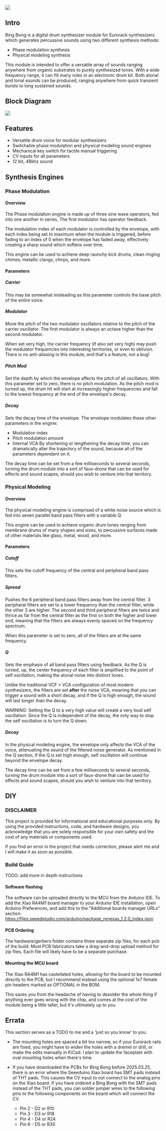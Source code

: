 [<img src="photo.png">](https://github.com/GlobalSequence/bing-bong/blob/master/photo.png)

## Intro

Bing Bong is a digital drum synthesizer module for Eurorack synthesizers which generates percussive sounds using two different synthesis methods:

- Phase modulation synthesis
- Physical modeling synthesis

This module is intended to offer a versatile array of sounds ranging anywhere from organic substrates to purely synthesized tones. With a wide frequency range, it can fill many roles in an electronic drum kit. Both atonal and tonal sounds can be produced, ranging anywhere from quick transient bursts to long sustained sounds. 

## Block Diagram

[<img src="block_diagram.png">](https://github.com/GlobalSequence/bing-bong/blob/master/block_diagram.png)

## Features
- Versatile drum voice for modular synthesizers
- Switchable phase modulation and physical modeling sound engines
- Mechanical key switch for tactile manual triggering
- CV inputs for all parameters
- 12 bit, 48khz sound

## Synthesis Engines 
### Phase Modulation
#### Overview
The Phase modulation engine is made up of three sine wave operators, fed into one another in series, The first modulator has operator feedback.

The modulation index of each modulator is controlled by the envelope, with each index being set to maximum when the module is triggered, before fading to an index of 0 when the envelope has faded away, effectively creating a sharp sound which softens over time. 

This engine can be used to achieve deep raunchy kick drums, clean ringing chimes, metallic clangs, chirps, and more.
#### Parameters
##### Carrier 
This may be somewhat misleading as this parameter controls the base pitch of the entire voice. 
##### Modulator
Move the pitch of the two modulator oscillators relative to the pitch of the carrier oscillator. The first modulator is always an octave higher than the second modulator. 

When set very high, the carrier frequency (if also set very high) may push the modulator frequencies into interesting territories, or even to oblivion. There is no anti-aliasing in this module, and that's a feature, not a bug! 
##### Pitch Mod
Set the depth by which the envelope affects the pitch of all oscillators. With this parameter set to zero, there is no pitch modulation. As the pitch mod is turned up, the drum hit will start at increasingly higher frequencies and fall to the lowest frequency at the end of the envelope's decay.
##### Decay
Sets the decay time of the envelope. The envelope modulates these other parameters in the engine:
- Modulation index
- Pitch modulation amount
- Internal VCA
By shortening or lengthening the decay time, you can dramatically alter the trajectory of the sound, because all of the parameters dependent on it.

The decay time can be set from a few milliseconds to several seconds, turning the drum module into a sort of faux-drone that can be used for effects and sound scapes, should you wish to venture into that territory.

### Physical Modeling
#### Overview
The physical modeling engine is comprised of a white noise source which is fed into seven parallel band pass filters with a variable Q. 

This engine can be used to achieve organic drum tones ranging from membrane drums of many shapes and sizes, to percussive surfaces made of other materials like glass, metal, wood, and more. 
#### Parameters
##### Cutoff
This sets the cutoff frequency of the central and peripheral band pass filters. 
##### Spread
Pushes the 6 peripheral band pass filters away from the central filter. 3 peripheral filters are set to a lower frequency than the central filter, while the other 3 are higher. The second and third peripheral filters are twice and thrice as far from the central filter as the first on both the higher and lower end, meaning that the filters are always evenly spaced on the frequency spectrum.

When this parameter is set to zero, all of the filters are at the same frequency. 
##### Q
Sets the emphasis of all band pass filters using feedback. As the Q is turned, up, the center frequency of each filter is amplified to the point of self oscillation, making the atonal noise into distinct tones. 

Unlike the traditional VCF > VCA configuration of most modern synthesizers, the filters are set **after** the noise VCA, meaning that you can trigger a sound with a short decay, and if the Q is high enough, the sound will last longer than the decay.

WARNING: Setting the Q to a very high value will create a very loud self oscillation. Since the Q is independent of the decay, the only way to stop the self oscillation is to turn the Q down.
##### Decay
In the physical modeling engine, the envelope only affects the VCA of the voice, attenuating the sound of the filtered noise generator. As mentioned in the Q section, if the Q is set high enough, self oscillation will continue beyond the envelope decay. 

The decay time can be set from a few milliseconds to several seconds, turning the drum module into a sort of faux-drone that can be used for effects and sound scapes, should you wish to venture into that territory.

## DIY
### DISCLAIMER
This project is provided for informational and educational purposes only. By using the provided instructions, code, and hardware designs, you acknowledge that you are solely responsible for your own safety and the cost of any materials or components used.

If you find an error in the project that needs correction, please alert me and I will make it as soon as possible. 
### Build Guide
TODO: add more in depth instructions
#### Software flashing
The software can be uploaded directly to the MCU from the Arduino IDE. To add the Xiao RA4M1 board manager to your Arduino IDE installation, open Arduino Preferences, and add this to the "Additional boards manager URLs" section: https://files.seeedstudio.com/arduino/package_renesas_1.2.0_index.json
#### PCB Ordering
The hardware/gerbers folder contains three separate zip files, for each pcb of the build. Most PCB fabricators take a drag-and-drop upload method for zip files. Each file will likely have to be a separate purchase. 
#### Mounting the MCU board
The Xiao RA4M1 has castellated holes, allowing for the board to be mounted directly to the PCB, but I recommend instead using the optional 1x7 female pin headers marked as OPTIONAL in the BOM. 

This saves you from the headache of having to desolder the whole thing if anything ever goes wrong with the chip, and comes at the cost of the module being a little taller, but it's ultimately up to you. 

## Errata
This section serves as a TODO to me and a 'just so you know' to you.

- The mounting holes are spaced a bit too narrow, so if your Eurorack rails are fixed, you might have to widen the holes with a dremel or drill, or make the edits manually in KiCad. I plan to update the faceplate with oval mounting holes when there's time. 

 - If you have downloaded the PCBs for Bing Bong before 2025.03.25, there is an error where the Seeeduino Xiao board has SMT pads instead of THT pads. This causes the CV input to not connect to the analog pins on the Xiao board. If you have ordered a Bing Bong with the SMT pads instead of the THT pads, you can solder jumper wires to the following pins to the following components on the board which will connect the CV. 
     - Pin 2 - D2 or R10
     - Pin 3 - D3 or R18
     - Pin 4 - D4 or R24
     - Pin 6 - D5 or R30